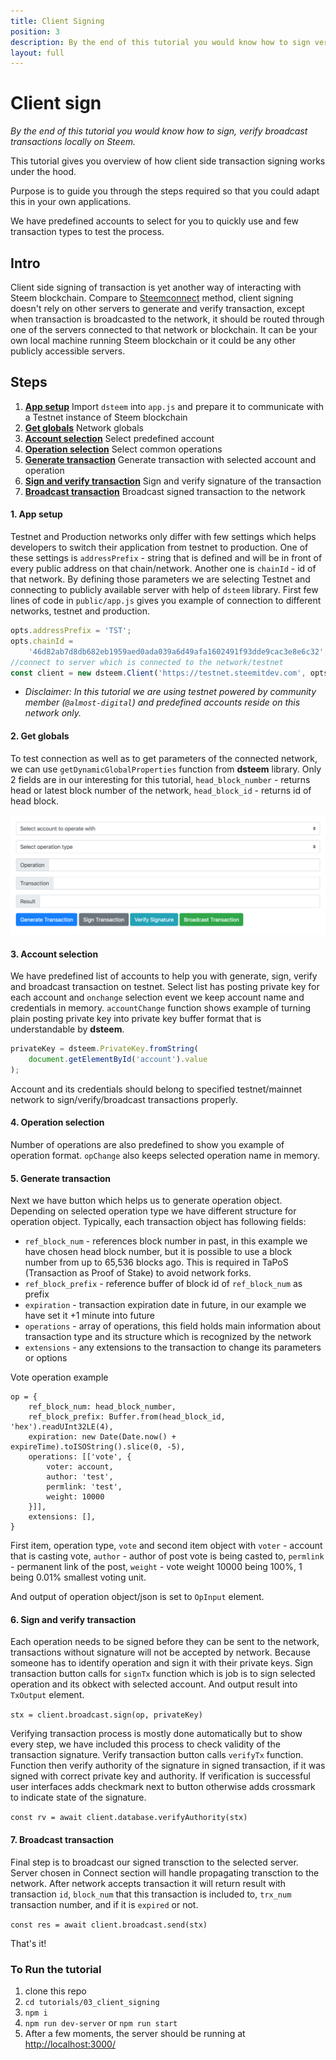 ```yaml
---
title: Client Signing
position: 3
description: By the end of this tutorial you would know how to sign verify broadcast transactions locally on Steem
layout: full
---
```

# Client sign

_By the end of this tutorial you would know how to sign, verify broadcast transactions locally on Steem._

This tutorial gives you overview of how client side transaction signing works under the hood.

Purpose is to guide you through the steps required so that you could adapt this in your own applications.

We have predefined accounts to select for you to quickly use and few transaction types to test the process.

## Intro

Client side signing of transaction is yet another way of interacting with Steem blockchain. Compare to [Steemconnect](https://github.com/steemit/devportal-tutorials-js/tree/master/tutorials/02_steemconnect) method, client signing doesn't rely on other servers to generate and verify transaction, except when transaction is broadcasted to the network, it should be routed through one of the servers connected to that network or blockchain. It can be your own local machine running Steem blockchain or it could be any other publicly accessible servers.

## Steps

1.  [**App setup**](#app-setup) Import `dsteem` into `app.js` and prepare it to communicate with a Testnet instance of Steem blockchain
1.  [**Get globals**](#get-globals) Network globals
1.  [**Account selection**](#account-selection) Select predefined account
1.  [**Operation selection**](#operation-selection) Select common operations
1.  [**Generate transaction**](#generate-trx) Generate transaction with selected account and operation
1.  [**Sign and verify transaction**](#sav-trx) Sign and verify signature of the transaction
1.  [**Broadcast transaction**](#broadcast-trx) Broadcast signed transaction to the network

#### 1. App setup<a name="app-setup"></a>

Testnet and Production networks only differ with few settings which helps developers to switch their application from testnet to production. One of these settings is `addressPrefix` - string that is defined and will be in front of every public address on that chain/network. Another one is `chainId` - id of that network. By defining those parameters we are selecting Testnet and connecting to publicly available server with help of `dsteem` library. First few lines of code in `public/app.js` gives you example of connection to different networks, testnet and production.

```javascript
opts.addressPrefix = 'TST';
opts.chainId =
    '46d82ab7d8db682eb1959aed0ada039a6d49afa1602491f93dde9cac3e8e6c32';
//connect to server which is connected to the network/testnet
const client = new dsteem.Client('https://testnet.steemitdev.com', opts);
```

*   _Disclaimer: In this tutorial we are using testnet powered by community member (`@almost-digital`) and predefined accounts reside on this network only._

#### 2. Get globals<a name="get-globals"></a>

To test connection as well as to get parameters of the connected network, we can use `getDynamicGlobalProperties` function from **dsteem** library. Only 2 fields are in our interesting for this tutorial, `head_block_number` - returns head or latest block number of the network, `head_block_id` - returns id of head block.

![Overview](https://github.com/steemit/devportal-tutorials-js/blob/master/tutorials/03_client_signing/images/overview.png?raw=true)

#### 3. Account selection<a name="account-selection"></a>

We have predefined list of accounts to help you with generate, sign, verify and broadcast transaction on testnet. Select list has posting private key for each account and `onchange` selection event we keep account name and credentials in memory. `accountChange` function shows example of turning plain posting private key into private key buffer format that is understandable by **dsteem**.

```javascript
privateKey = dsteem.PrivateKey.fromString(
    document.getElementById('account').value
);
```

Account and its credentials should belong to specified testnet/mainnet network to sign/verify/broadcast transactions properly.

#### 4. Operation selection<a name="operation-selection"></a>

Number of operations are also predefined to show you example of operation format. `opChange` also keeps selected operation name in memory.

#### 5. Generate transaction<a name="generate-trx"></a>

Next we have button which helps us to generate operation object. Depending on selected operation type we have different structure for operation object. Typically, each transaction object has following fields:

*   `ref_block_num` - references block number in past, in this example we have chosen head block number, but it is possible to use a block number from up to 65,536 blocks ago. This is required in TaPoS (Transaction as Proof of Stake) to avoid network forks.
*   `ref_block_prefix` - reference buffer of block id of `ref_block_num` as prefix
*   `expiration` - transaction expiration date in future, in our example we have set it +1 minute into future
*   `operations` - array of operations, this field holds main information about transaction type and its structure which is recognized by the network
*   `extensions` - any extensions to the transaction to change its parameters or options

Vote operation example

```
op = {
    ref_block_num: head_block_number,
    ref_block_prefix: Buffer.from(head_block_id, 'hex').readUInt32LE(4),
    expiration: new Date(Date.now() + expireTime).toISOString().slice(0, -5),
    operations: [['vote', {
        voter: account,
        author: 'test',
        permlink: 'test',
        weight: 10000
    }]],
    extensions: [],
}
```

First item, operation type, `vote` and second item object with `voter` - account that is casting vote, `author` - author of post vote is being casted to, `permlink` - permanent link of the post, `weight` - vote weight 10000 being 100%, 1 being 0.01% smallest voting unit.

And output of operation object/json is set to `OpInput` element.

#### 6. Sign and verify transaction<a name="sav-trx"></a>

Each operation needs to be signed before they can be sent to the network, transactions without signature will not be accepted by network. Because someone has to identify operation and sign it with their private keys. Sign transaction button calls for `signTx` function which is job is to sign selected operation and its obkect with selected account. And output result into `TxOutput` element.

`stx = client.broadcast.sign(op, privateKey)`

Verifying transaction process is mostly done automatically but to show every step, we have included this process to check validity of the transaction signature. Verify transaction button calls `verifyTx` function. Function then verify authority of the signature in signed transaction, if it was signed with correct private key and authority. If verification is successful user interfaces adds checkmark next to button otherwise adds crossmark to indicate state of the signature.

`const rv = await client.database.verifyAuthority(stx)`

#### 7. Broadcast transaction<a name="broadcast-trx"></a>

Final step is to broadcast our signed transction to the selected server. Server chosen in Connect section will handle propagating transction to the network. After network accepts transaction it will return result with transaction `id`, `block_num` that this transaction is included to, `trx_num` transaction number, and if it is `expired` or not.

`const res = await client.broadcast.send(stx)`

That's it!

### To Run the tutorial

1.  clone this repo
1.  `cd tutorials/03_client_signing`
1.  `npm i`
1.  `npm run dev-server` or `npm run start`
1.  After a few moments, the server should be running at [http://localhost:3000/](http://localhost:3000/)
